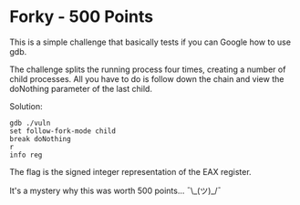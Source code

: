 # Forky - 500 Points

This is a simple challenge that basically tests if you can Google how to use gdb.

The challenge splits the running process four times, creating a number of child processes. All you have to do is follow down the chain and view the doNothing parameter of the last child.

Solution:

```
gdb ./vuln
set follow-fork-mode child
break doNothing
r
info reg
```

The flag is the signed integer representation of the EAX register.

It's a mystery why this was worth 500 points... ¯\\\_(ツ)\_/¯